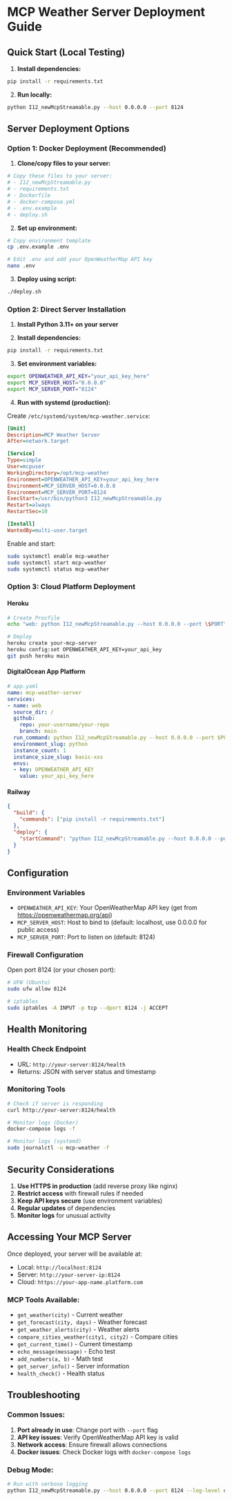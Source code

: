 # MCP Weather Server Deployment Guide

## Quick Start (Local Testing)

1. **Install dependencies:**
```bash
pip install -r requirements.txt
```

2. **Run locally:**
```bash
python I12_newMcpStreamable.py --host 0.0.0.0 --port 8124
```

## Server Deployment Options

### Option 1: Docker Deployment (Recommended)

1. **Clone/copy files to your server:**
```bash
# Copy these files to your server:
# - I12_newMcpStreamable.py
# - requirements.txt
# - Dockerfile
# - docker-compose.yml
# - .env.example
# - deploy.sh
```

2. **Set up environment:**
```bash
# Copy environment template
cp .env.example .env

# Edit .env and add your OpenWeatherMap API key
nano .env
```

3. **Deploy using script:**
```bash
./deploy.sh
```

### Option 2: Direct Server Installation

1. **Install Python 3.11+ on your server**

2. **Install dependencies:**
```bash
pip install -r requirements.txt
```

3. **Set environment variables:**
```bash
export OPENWEATHER_API_KEY="your_api_key_here"
export MCP_SERVER_HOST="0.0.0.0"
export MCP_SERVER_PORT="8124"
```

4. **Run with systemd (production):**

Create `/etc/systemd/system/mcp-weather.service`:
```ini
[Unit]
Description=MCP Weather Server
After=network.target

[Service]
Type=simple
User=mcpuser
WorkingDirectory=/opt/mcp-weather
Environment=OPENWEATHER_API_KEY=your_api_key_here
Environment=MCP_SERVER_HOST=0.0.0.0
Environment=MCP_SERVER_PORT=8124
ExecStart=/usr/bin/python3 I12_newMcpStreamable.py
Restart=always
RestartSec=10

[Install]
WantedBy=multi-user.target
```

Enable and start:
```bash
sudo systemctl enable mcp-weather
sudo systemctl start mcp-weather
sudo systemctl status mcp-weather
```

### Option 3: Cloud Platform Deployment

#### Heroku
```bash
# Create Procfile
echo "web: python I12_newMcpStreamable.py --host 0.0.0.0 --port \$PORT" > Procfile

# Deploy
heroku create your-mcp-server
heroku config:set OPENWEATHER_API_KEY=your_api_key
git push heroku main
```

#### DigitalOcean App Platform
```yaml
# app.yaml
name: mcp-weather-server
services:
- name: web
  source_dir: /
  github:
    repo: your-username/your-repo
    branch: main
  run_command: python I12_newMcpStreamable.py --host 0.0.0.0 --port $PORT
  environment_slug: python
  instance_count: 1
  instance_size_slug: basic-xxs
  envs:
  - key: OPENWEATHER_API_KEY
    value: your_api_key_here
```

#### Railway
```json
{
  "build": {
    "commands": ["pip install -r requirements.txt"]
  },
  "deploy": {
    "startCommand": "python I12_newMcpStreamable.py --host 0.0.0.0 --port $PORT"
  }
}
```

## Configuration

### Environment Variables
- `OPENWEATHER_API_KEY`: Your OpenWeatherMap API key (get from https://openweathermap.org/api)
- `MCP_SERVER_HOST`: Host to bind to (default: localhost, use 0.0.0.0 for public access)
- `MCP_SERVER_PORT`: Port to listen on (default: 8124)

### Firewall Configuration
Open port 8124 (or your chosen port):
```bash
# UFW (Ubuntu)
sudo ufw allow 8124

# iptables
sudo iptables -A INPUT -p tcp --dport 8124 -j ACCEPT
```

## Health Monitoring

### Health Check Endpoint
- URL: `http://your-server:8124/health`
- Returns: JSON with server status and timestamp

### Monitoring Tools
```bash
# Check if server is responding
curl http://your-server:8124/health

# Monitor logs (Docker)
docker-compose logs -f

# Monitor logs (systemd)
sudo journalctl -u mcp-weather -f
```

## Security Considerations

1. **Use HTTPS in production** (add reverse proxy like nginx)
2. **Restrict access** with firewall rules if needed
3. **Keep API keys secure** (use environment variables)
4. **Regular updates** of dependencies
5. **Monitor logs** for unusual activity

## Accessing Your MCP Server

Once deployed, your server will be available at:
- Local: `http://localhost:8124`
- Server: `http://your-server-ip:8124`
- Cloud: `https://your-app-name.platform.com`

### MCP Tools Available:
- `get_weather(city)` - Current weather
- `get_forecast(city, days)` - Weather forecast
- `get_weather_alerts(city)` - Weather alerts
- `compare_cities_weather(city1, city2)` - Compare cities
- `get_current_time()` - Current timestamp
- `echo_message(message)` - Echo test
- `add_numbers(a, b)` - Math test
- `get_server_info()` - Server information
- `health_check()` - Health status

## Troubleshooting

### Common Issues:
1. **Port already in use**: Change port with `--port` flag
2. **API key issues**: Verify OpenWeatherMap API key is valid
3. **Network access**: Ensure firewall allows connections
4. **Docker issues**: Check Docker logs with `docker-compose logs`

### Debug Mode:
```bash
# Run with verbose logging
python I12_newMcpStreamable.py --host 0.0.0.0 --port 8124 --log-level debug
```